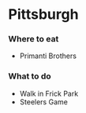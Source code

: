 # Pittsburgh

### Where to eat
- Primanti Brothers

### What to do
- Walk in Frick Park
- Steelers Game
